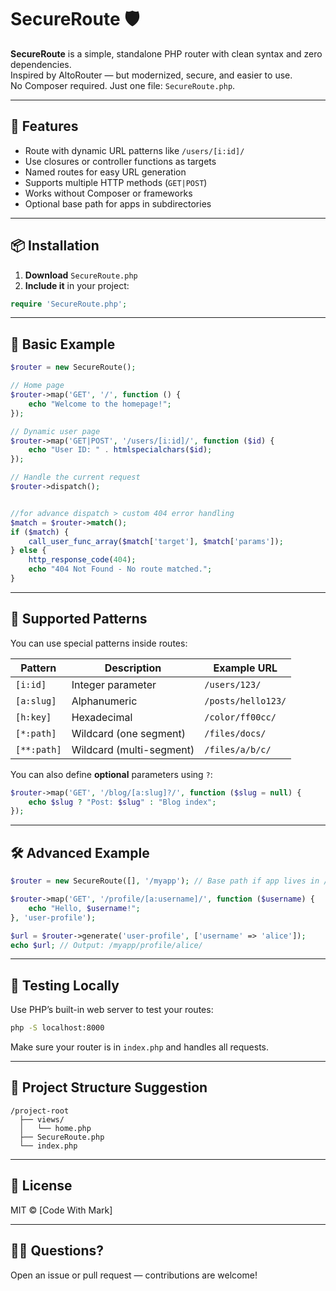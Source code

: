 # SecureRoute 🛡️

**SecureRoute** is a simple, standalone PHP router with clean syntax and zero dependencies.  
Inspired by AltoRouter — but modernized, secure, and easier to use.  
No Composer required. Just one file: `SecureRoute.php`.

---

## 🚀 Features

- Route with dynamic URL patterns like `/users/[i:id]/`
- Use closures or controller functions as targets
- Named routes for easy URL generation
- Supports multiple HTTP methods (`GET|POST`)
- Works without Composer or frameworks
- Optional base path for apps in subdirectories

---

## 📦 Installation

1. **Download** `SecureRoute.php`
2. **Include it** in your project:

```php
require 'SecureRoute.php';
```

---

## 📄 Basic Example

```php
$router = new SecureRoute();

// Home page
$router->map('GET', '/', function () {
    echo "Welcome to the homepage!";
});

// Dynamic user page
$router->map('GET|POST', '/users/[i:id]/', function ($id) {
    echo "User ID: " . htmlspecialchars($id);
});

// Handle the current request
$router->dispatch();


//for advance dispatch > custom 404 error handling
$match = $router->match();
if ($match) {
    call_user_func_array($match['target'], $match['params']);
} else {
    http_response_code(404);
    echo "404 Not Found - No route matched.";
}

```

---

## 🔧 Supported Patterns

You can use special patterns inside routes:

| Pattern     | Description              | Example URL        |
|-------------|--------------------------|--------------------|
| `[i:id]`    | Integer parameter         | `/users/123/`      |
| `[a:slug]`  | Alphanumeric              | `/posts/hello123/` |
| `[h:key]`   | Hexadecimal               | `/color/ff00cc/`   |
| `[*:path]`  | Wildcard (one segment)    | `/files/docs/`     |
| `[**:path]` | Wildcard (multi-segment)  | `/files/a/b/c/`    |

You can also define **optional** parameters using `?`:

```php
$router->map('GET', '/blog/[a:slug]?/', function ($slug = null) {
    echo $slug ? "Post: $slug" : "Blog index";
});
```

---

## 🛠 Advanced Example

```php
$router = new SecureRoute([], '/myapp'); // Base path if app lives in /myapp

$router->map('GET', '/profile/[a:username]/', function ($username) {
    echo "Hello, $username!";
}, 'user-profile');

$url = $router->generate('user-profile', ['username' => 'alice']);
echo $url; // Output: /myapp/profile/alice/
```

---

## 🧪 Testing Locally

Use PHP’s built-in web server to test your routes:

```bash
php -S localhost:8000
```

Make sure your router is in `index.php` and handles all requests.

---

## 📁 Project Structure Suggestion

```
/project-root
  ├── views/
  │   └── home.php
  ├── SecureRoute.php
  └── index.php
```

---

## 📄 License

MIT © [Code With Mark]

---

## 🙋‍♂️ Questions?

Open an issue or pull request — contributions are welcome!
